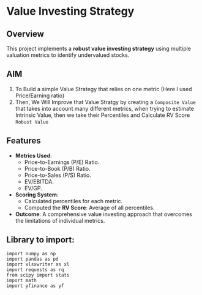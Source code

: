 # Value Investing Strategy


## Overview
This project implements a **robust value investing strategy** using multiple valuation metrics to identify undervalued stocks.

## AIM
1. To Build a simple Value Strategy that relies on one metric (Here I used Price/Earning ratio)
2. Then, We Will Improve that Value Stratgy by creating a `Composite Value` that takes into account many different metrics, when trying to estimate Intrinsic Value, then we take their Percentiles and Calculate RV Score `Robust Value`

## Features
- **Metrics Used**:
  - Price-to-Earnings (P/E) Ratio.
  - Price-to-Book (P/B) Ratio.
  - Price-to-Sales (P/S) Ratio.
  - EV/EBITDA.
  - EV/GP.
- **Scoring System**: 
  - Calculated percentiles for each metric.
  - Computed the **RV Score**: Average of all percentiles.
- **Outcome**: A comprehensive value investing approach that overcomes the limitations of individual metrics.

## Library to import:
```
import numpy as np
import pandas as pd
import xlsxwriter as xl
import requests as rq
from scipy import stats
import math
import yfinance as yf
```

